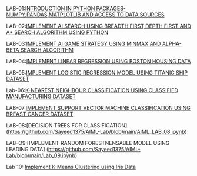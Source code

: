 LAB-01:[INTRODUCTION IN PYTHON PACKAGES-NUMPY,PANDAS,MATPLOTLIB AND ACCESS TO DATA SOURCES](https://github.com/Sayeed1375/AIML-Lab/blob/main/Lab_01_AIML.ipynb)

LAB-02:[IMPLEMENT AI SEARCH USING BREADTH FIRST,DEPTH FIRST AND A* SEARCH ALGORITHM USING PYTHON](https://github.com/Sayeed1375/AIML-Lab/blob/main/Lab_02_Implement_AI_Search.ipynb)

LAB-03:[IMPLEMENT AI GAME STRATEGY USING MINMAX AND ALPHA-BETA SEARCH ALGORITHM](https://github.com/Sayeed1375/AIML-Lab/blob/main/AIML_Lab_3.ipynb)

LAB-04:[IMPLEMENT LINEAR REGRESSION USING BOSTON HOUSING DATA](https://github.com/Sayeed1375/AIML-Lab/blob/main/Lab_04.ipynb)

LAB-05:[IMPLEMENT LOGISTIC REGRESSION MODEL USING TITANIC SHIP DATASET](https://github.com/Sayeed1375/AIML-Lab/blob/main/Lab_05.ipynb)

Lab-06:[K-NEAREST NEIGHBOUR CLASSIFICATION USING CLASSIFIED MANUFACTURING DATASET](https://github.com/Sayeed1375/AIML-Lab/blob/main/Aiml_lab_06.ipynb)

LAB-07:[IMPLEMENT SUPPORT VECTOR MACHINE CLASSIFICATION USING BREAST CANCER DATASET](https://github.com/Sayeed1375/AIML-Lab/blob/main/Aiml_lab_07.ipynb)

LAB-08:[DECISION TREES FOR CLASSIFICATION]
(https://github.com/Sayeed1375/AIML-Lab/blob/main/AIML_LAB_08.ipynb)

LAB-O9:[IMPLEMENT RANDOM FORESTNENSABLE MODEL USING LEADING DATA]
(https://github.com/Sayeed1375/AIML-Lab/blob/main/Lab_09.ipynb)





Lab 10: [Implement K-Means Clustering using Iris Data](https://github.com/Sayeed1375/AIML-Lab/blob/main/lab_10_ipynb.ipynb)

